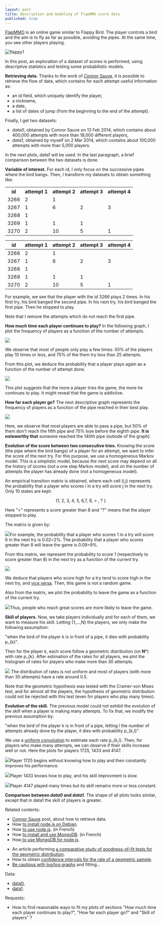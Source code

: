 ```yaml
---
layout: post
title: Description and modeling of FlapMMO score data
published: true
---
```

<a title="FlapMMO game" href="http://flapmmo.com/" target="_blank">F</a><a title="FlapMMO game" href="http://flapmmo.com/" target="_blank">lapMMO</a> is an online game similar to Flappy Bird. The player controls a bird and the aim is to fly as far as possible, avoiding the pipes. At the same time, you see other players playing.

<img src="../images/2014-3-11-Flap-mmo/flappy1.png" alt="flappy1"/>

In this post, an exploration of a dataset of scores is performed, using descriptive statistics and testing some probabilistic models.


<strong>Retrieving data.</strong> Thanks to the work of <a href="http://t3hz0r.com/post/analysis-flapmmo-attempts" target="_blank">Connor Sauve</a>, it is possible to retrieve the flow of data, which contains for each attempt useful information as:
<ul>
	<li>an id field, which uniquely identify the player,</li>
	<li>a nickname,</li>
	<li>a date,</li>
	<li>a list of dates of jump (from the beginning to the end of the attempt).</li>
</ul>
Finally, I get two datasets:
<ul>
	<li><em>data0</em>, obtained by Connor Sauve on 13 Feb 2014, which contains about 400,000 attempts with more than 18,000 different players,</li>
	<li><em>data1</em>, obtained by myself on 2 Mar 2014, which contains about 100,000 attempts with more than 5,000 players.</li>
</ul>
In the next plots, <em>data1</em> will be used. In the last paragraph, a brief comparison between the two datasets is done.

<strong>Variable of interest.</strong> For each id, I only focus on the successive pipes where the bird bangs. Then, I transform my datasets to obtain something like:
<table>
<tbody>
<tr>
<th>id</th>
<th style="text-align:left;">attempt 1</th>
<th style="text-align:left;">attempt 2</th>
<th style="text-align:left;">attempt 3</th>
<th style="text-align:left;">attempt 4</th>
</tr>
<tr>
<td>3266</td>
<td style="text-align:left;">2</td>
<td style="text-align:left;">1</td>
<td style="text-align:left;"></td>
<td style="text-align:right;"></td>
</tr>
<tr>
<td>3267</td>
<td>1</td>
<td>6</td>
<td>2</td>
<td>3</td>
</tr>
<tr>
<td>3268</td>
<td>1</td>
<td></td>
<td></td>
<td></td>
</tr>
<tr>
<td>3269</td>
<td>1</td>
<td>1</td>
<td>1</td>
<td></td>
</tr>
<tr>
<td>3270</td>
<td>2</td>
<td>10</td>
<td>5</td>
<td>1</td>
</tr>
</tbody>
</table>


| id   | attempt 1  | attempt 2 | attempt 3 | attempt 4 | 
| ---- | ---------- | ----------| ----------| ----------|
| 3266 | 2          | 1         |           |           |
| 3267 | 1          | 6         | 2         | 3         |
| 3268 | 1          |           |           |           |
| 3269 | 1          | 1         | 1         |           |
| 3270 | 2          | 10        | 5         | 1         |


For example, we see that the player with the id 3266 plays 2 times. In his first try, his bird banged the second pipe. In his next try, his bird banged the first pipe. Then he stopped to play.

Note that I remove the attempts which do not reach the first pipe.

<strong>How much time each player continues to play?</strong> In the following graph, I plot the frequency of players as a function of the number of attempts.<strong>
</strong>

<img src="../images/2014-3-11-Flap-mmo/numberAttempts1.png"/>

We observe that most of people only play a few times: 50% of the players play 10 times or less, and 75% of the them try less than 25 attempts.

From this plot, we deduce the probability that a player plays again as a function of the number of attempt done.

<img src="../images/2014-3-11-Flap-mmo/numberAttemptsConditional1.png"/>

This plot suggests that the more a player tries the game, the more he continues to play. It might reveal that the game is addictive.

<strong>How far each player go?</strong> The next descriptive graph represents the frequency of players as a function of the pipe reached in their best play.<strong>
</strong>

<img src="../images/2014-3-11-Flap-mmo/maxBanged1.png"/>

Here, we observe that most players are able to pass a pipe, but 50% of them don't reach the fifth pipe and 75% lose before the eighth pipe. <b>It is noteworthy</b><b> </b><b>t</b><b>h</b><b>at</b> someone reached the 140th pipe (outside of the graph).

<strong>Evolution of the score between two consecutive tries.</strong> Knowing the score (the pipe where the bird bangs) of a player for an attempt, we want to infer the score of the next try. For this purpose, we use a homogeneous Markov model. This is a simplistic model, because the next score may depend on all the history of scores (not a one step Markov model), and on the number of attempts the player has already done (not a homogeneous model).

An empirical transition matrix is obtained, where each cell (i,j) represents the probability that a player who scores i in a try will score j in the next try. Only 10 states are kept:
<p style="text-align:center;">{1, 2, 3, 4, 5, 6,7, 8, > , ? }.</p>
<p style="text-align:left;">Here ">" represents a score greater than 8 and "?" means that the player stopped to play.</p>
<p style="text-align:left;">The matrix is given by:</p>
<p style="text-align:left;"><img src="../images/2014-3-11-Flap-mmo/matrix1.png"/>For example, the probability that a player who scores 1 in a try will score 6 in the next try is 0.02=2%. The probability that a player who scores greater than 8 will leave the game is 0.09=9%.</p>
<p style="text-align:left;">From this matrix, we represent the probability to score 1 (respectively to score greater than 8) in the next try as a function of the current try.</p>
<p style="text-align:left;"><img src="../images/2014-3-11-Flap-mmo/markovBang1.png"/></p>
<p style="text-align:left;">We deduce that players who score high for a try tend to score high in the next try, and <a href="http://www.youtube.com/watch?v=ZTeqM5gciH8" target="_blank">vice versa</a>. Then, this game is not a random game.</p>
<p style="text-align:left;">Also from the matrix, we plot the probability to leave the game as a function of the current try.</p>
<p style="text-align:left;"><img src="../images/2014-3-11-Flap-mmo/markovQuit1.png"/>Thus, people who reach great scores are more likely to leave the game.</p>
<p style="text-align:left;"><strong>Skill of players.</strong> Now, we take players individually and for each of them, we want to measure his skill. Letting {1,...,N} the players, we only make the following assumption:</p>
<p style="text-align:left;">"when the bird of the player k is in front of a pipe, it dies with probability p_{k}".</p>
<p style="text-align:left;">Then for the player k, each score follow a geometric distribution (on <strong>N</strong>*) with rate p_{k}. After estimation of the rates for all players, we plot the histogram of rates for players who make more than 30 attempts.</p>
<p style="text-align:left;"><img src="../images/2014-3-11-Flap-mmo/30.png"/> The distribution of rates is not uniform and most of players (with more than 30 attempts) have a rate around 0.5.</p>
<p style="text-align:left;">Note that the geometric hypothesis was tested with the Cramer-von Mises test, and for almost all the players, the hypothesis of geometric distribution could not be rejected with this test (even for players who play many times).</p>
<p style="text-align:left;"><strong>Evolution of the skill.</strong> The previous model could not exhibit the evolution of the skill when a player is making many attempts. To fix that, we modify the previous assumption by:</p>
<p style="text-align:left;">"when the bird of the player k is in front of a pipe, letting l the number of attempts already done by the player, it dies with probability p_{k,l}".</p>
<p style="text-align:left;">We use a <a title="convolution is used to smooth functions" href="http://en.wikipedia.org/wiki/File:Convolution_of_box_signal_with_itself2.gif" target="_blank">uniform convolution</a> to estimate each rate p_{k,l}. Then, for players who make many attempts, we can observe if their skills increase well or not. Here the plots for players 1725, 1433 and 4147.</p>
<p style="text-align:left;"><img src="../images/2014-3-11-Flap-mmo/numberAttempts1andPlayer1725.png"/>Player 1725 begins without knowing how to play and then constantly improves his performance.</p>
<p style="text-align:left;"><img src="../images/2014-3-11-Flap-mmo/numberAttempts1andPlayer1433.png"/>Player 1433 knows how to play, and his skill improvment is slow.</p>
<p style="text-align:left;"><img src="../images/2014-3-11-Flap-mmo/numberAttempts1andPlayer4147.png"/>Player 4147 played many times but its skill remains more or less constant.</p>
<p style="text-align:left;"><strong>Comparison between <em>data0</em> and <em>data1</em>.</strong> The shape of all plots looks similar, except that in data1 the skill of players is greater.</p>
Related contents:
<ul>
	<li><a href="http://t3hz0r.com/post/analysis-flapmmo-attempts" target="_blank">Connor Sauve</a> post, about how to retrieve data.</li>
	<li>How <a href="http://sekati.com/etc/install-nodejs-on-debian-squeeze" target="_blank">to install node.js on Debian</a>.</li>
	<li>How <a href="http://fr.openclassrooms.com/informatique/cours/des-applications-ultra-rapides-avec-node-js" target="_blank">to use node.js</a>. (in French)</li>
	<li>How <a href="http://tuts.syrinxoon.net/tuts/installation-et-bases-de-mongodb" target="_blank">to install and use MongoDB</a>. (in French)</li>
	<li>How<a href="http://cwbuecheler.com/web/tutorials/2013/node-express-mongo/" target="_blank"> to use MongoDB for node.js</a>.</li>
</ul>
<ul>
	<li>An article performing <a href="http://www-ljk.imag.fr/SMS/ftp/BraCreGau02.pdf" target="_blank">a comparative study of goodness-of-fit tests for the geometric distribution</a>.</li>
	<li>How to obtain <a href="http://math.stackexchange.com/questions/647845/95-confidence-interval-for-geometric-distribution" target="_blank">confidence intervals for the rate of a geometric sample</a>.</li>
	<li><a href="http://vserver1.cscs.lsa.umich.edu/~crshalizi/weblog/491.html" target="_blank">Be cautious with log/log graphs</a> and fitting...</li>
</ul>
Data:
<ul>
	<li><a href="http://ahstat.free.fr/4-flappy/data0.tar.gz" target="_blank">data0</a>,</li>
	<li><a href="http://ahstat.free.fr/4-flappy/data1.tar.gz" target="_blank">data1</a>.</li>
</ul>
Requests:
<ul>
	<li>How to find reasonable ways to fit my plots of sections "How much time each player continues to play?", "How far each player go?" and "Skill of players" ?</li>
</ul>